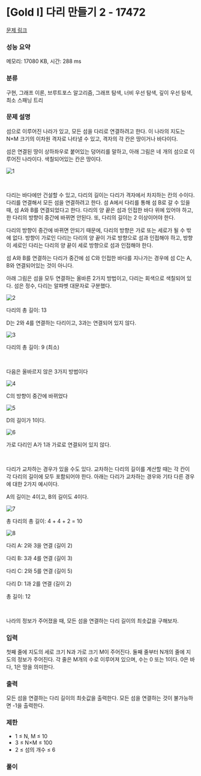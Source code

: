 # [Gold I] 다리 만들기 2 - 17472

[문제 링크](https://www.acmicpc.net/problem/17472) 

### 성능 요약

메모리: 17080 KB, 시간: 288 ms

### 분류

구현, 그래프 이론, 브루트포스 알고리즘, 그래프 탐색, 너비 우선 탐색, 깊이 우선 탐색, 최소 스패닝 트리

### 문제 설명

섬으로 이루어진 나라가 있고, 모든 섬을 다리로 연결하려고 한다. 이 나라의 지도는 N×M 크기의 이차원 격자로 나타낼 수 있고, 격자의 각 칸은 땅이거나 바다이다.

섬은 연결된 땅이 상하좌우로 붙어있는 덩어리를 말하고, 아래 그림은 네 개의 섬으로 이루어진 나라이다. 색칠되어있는 칸은 땅이다.

![1](https://user-images.githubusercontent.com/88186460/222297365-58c7b8e0-8009-4470-9d69-c03af449941f.png)

<br/>

다리는 바다에만 건설할 수 있고, 다리의 길이는 다리가 격자에서 차지하는 칸의 수이다. 다리를 연결해서 모든 섬을 연결하려고 한다. 섬 A에서 다리를 통해 섬 B로 갈 수 있을 때, 섬 A와 B를 연결되었다고 한다. 다리의 양 끝은 섬과 인접한 바다 위에 있어야 하고, 한 다리의 방향이 중간에 바뀌면 안된다. 또, 다리의 길이는 2 이상이어야 한다.

다리의 방향이 중간에 바뀌면 안되기 때문에, 다리의 방향은 가로 또는 세로가 될 수 밖에 없다. 방향이 가로인 다리는 다리의 양 끝이 가로 방향으로 섬과 인접해야 하고, 방향이 세로인 다리는 다리의 양 끝이 세로 방향으로 섬과 인접해야 한다.

섬 A와 B를 연결하는 다리가 중간에 섬 C와 인접한 바다를 지나가는 경우에 섬 C는 A, B와 연결되어있는 것이 아니다. 

아래 그림은 섬을 모두 연결하는 올바른 2가지 방법이고, 다리는 회색으로 색칠되어 있다. 섬은 정수, 다리는 알파벳 대문자로 구분했다.

![2](https://user-images.githubusercontent.com/88186460/222297378-d840108a-dbb7-445d-8ca6-b5e134d562c1.png)

다리의 총 길이: 13

D는 2와 4를 연결하는 다리이고, 3과는 연결되어 있지 않다.

![3](https://user-images.githubusercontent.com/88186460/222297376-7fe51350-6d35-4364-86ba-c49db3aad08c.png)

다리의 총 길이: 9 (최소)

<br/>

다음은 올바르지 않은 3가지 방법이다

![4](https://user-images.githubusercontent.com/88186460/222297375-cb62d667-afd6-46d4-8dfb-b7de5f0846e6.png)

C의 방향이 중간에 바뀌었다

![5](https://user-images.githubusercontent.com/88186460/222297373-a0551b2b-cf99-4465-9c3a-2bcd52b051f2.png)

D의 길이가 1이다.

![6](https://user-images.githubusercontent.com/88186460/222297372-1e1f901e-4641-4be9-b375-ff4637331820.png)

가로 다리인 A가 1과 가로로 연결되어 있지 않다.

<br/>

다리가 교차하는 경우가 있을 수도 있다. 교차하는 다리의 길이를 계산할 때는 각 칸이 각 다리의 길이에 모두 포함되어야 한다. 아래는 다리가 교차하는 경우와 기타 다른 경우에 대한 2가지 예시이다.

A의 길이는 4이고, B의 길이도 4이다.

![7](https://user-images.githubusercontent.com/88186460/222297369-8f4c166a-96a6-423c-8289-b2bae2cc97c9.png)

총 다리의 총 길이: 4 + 4 + 2 = 10

![8](https://user-images.githubusercontent.com/88186460/222297366-726b3724-0ca0-440b-85be-18d800aee61f.png)

다리 A: 2와 3을 연결 (길이 2)

다리 B: 3과 4를 연결 (길이 3)

다리 C: 2와 5를 연결 (길이 5)

다리 D: 1과 2를 연결 (길이 2)

총 길이: 12

<br/>

나라의 정보가 주어졌을 때, 모든 섬을 연결하는 다리 길이의 최솟값을 구해보자.

### 입력 

첫째 줄에 지도의 세로 크기 N과 가로 크기 M이 주어진다. 둘째 줄부터 N개의 줄에 지도의 정보가 주어진다. 각 줄은 M개의 수로 이루어져 있으며, 수는 0 또는 1이다. 0은 바다, 1은 땅을 의미한다.

### 출력 

모든 섬을 연결하는 다리 길이의 최솟값을 출력한다. 모든 섬을 연결하는 것이 불가능하면 -1을 출력한다.

### 제한

- 1 ≤ N, M ≤ 10
- 3 ≤ N×M ≤ 100
- 2 ≤ 섬의 개수 ≤ 6
 
### 풀이
